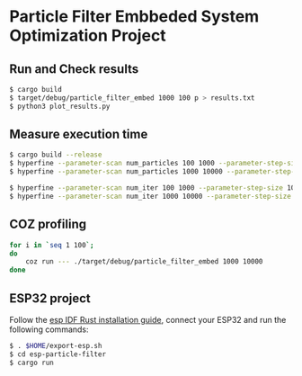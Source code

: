 # Particle Filter Embbeded System Optimization Project

## Run and Check results
``` bash
$ cargo build
$ target/debug/particle_filter_embed 1000 100 p > results.txt
$ python3 plot_results.py
```

## Measure execution time
``` bash
$ cargo build --release
$ hyperfine --parameter-scan num_particles 100 1000 --parameter-step-size 100  './target/release/particle_filter_embed {num_particles} 100' --export-csv results/1000_iter_100_particles.csv
$ hyperfine --parameter-scan num_particles 1000 10000 --parameter-step-size 1000  './target/release/particle_filter_embed {num_particles} 100' --export-csv results/1000_iter_1000_particles.csv

$ hyperfine --parameter-scan num_iter 100 1000 --parameter-step-size 100  './target/release/particle_filter_embed 1000 {num_iter}' --export-csv results/var100_iter_1000_particles.csv
$ hyperfine --parameter-scan num_iter 1000 10000 --parameter-step-size 1000  './target/release/particle_filter_embed 1000 {num_iter}' --export-csv results/var1000_iter_1000_particles.csv
```

## COZ profiling
``` bash
for i in `seq 1 100`;
do
    coz run --- ./target/debug/particle_filter_embed 1000 10000
done
```

## ESP32 project
Follow the [esp IDF Rust installation guide](https://github.com/esp-rs/esp-idf-template/tree/master?tab=readme-ov-file#prerequisites), connect your ESP32 and run the following commands:
``` bash
$ . $HOME/export-esp.sh
$ cd esp-particle-filter
$ cargo run
```